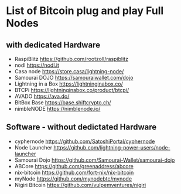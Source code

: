 # List of Bitcoin plug and play Full Nodes

## with dedicated Hardware
- RaspiBlitz https://github.com/rootzoll/raspiblitz
- nodl https://nodl.it
- Casa node https://store.casa/lightning-node/
- Samourai DOJO https://samouraiwallet.com/dojo
- Lightning in a Box https://lightninginabox.co/
- BTCPi https://lightninginabox.co/product/btcpi/
- AVADO https://ava.do/
- BitBox Base https://base.shiftcrypto.ch/
- nimbleNODE https://nimblenode.io/

## Software - without dedictated Hardware
- cyphernode https://github.com/SatoshiPortal/cyphernode
- Node Launcher https://github.com/lightning-power-users/node-launcher
- Samourai Dojo https://github.com/Samourai-Wallet/samourai-dojo
- ABCore https://github.com/greenaddress/abcore
- nix-bitcoin https://github.com/fort-nix/nix-bitcoin
- myNode https://github.com/mynodebtc/mynode
- Nigiri Bitcoin https://github.com/vulpemventures/nigiri
